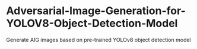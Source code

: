 # Adversarial-Image-Generation-for-YOLOV8-Object-Detection-Model
Generate AIG images based on pre-trained YOLOv8 object detection model
